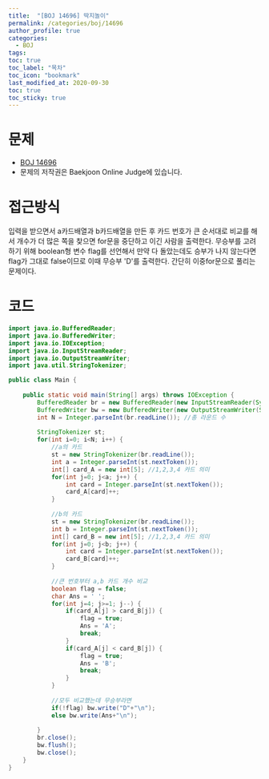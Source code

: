 ```yaml
---
title:  "[BOJ 14696] 딱지놀이"
permalink: /categories/boj/14696
author_profile: true
categories:
  - BOJ
tags:
toc: true
toc_label: "목차"
toc_icon: "bookmark"
last_modified_at: 2020-09-30
toc: true
toc_sticky: true
---
```

# 문제
* [BOJ 14696](https://www.acmicpc.net/problem/14696)
* 문제의 저작권은 Baekjoon Online Judge에 있습니다.  

# 접근방식 
입력을 받으면서 a카드배열과 b카드배열을 만든 후 카드 번호가 큰 순서대로 비교를 해서 개수가 더 많은 쪽을 찾으면 for문을 중단하고 이긴 사람을 출력한다. 무승부를 고려하기 위해 boolean형 변수 flag를 선언해서 만약 다 돌았는데도 승부가 나지 않는다면 flag가 그대로 false이므로 이때 무승부 'D'를 출력한다. 간단히 이중for문으로 풀리는 문제이다.  

# 코드
```java
import java.io.BufferedReader;
import java.io.BufferedWriter;
import java.io.IOException;
import java.io.InputStreamReader;
import java.io.OutputStreamWriter;
import java.util.StringTokenizer;

public class Main {
	
	public static void main(String[] args) throws IOException {
		BufferedReader br = new BufferedReader(new InputStreamReader(System.in));
		BufferedWriter bw = new BufferedWriter(new OutputStreamWriter(System.out));
		int N = Integer.parseInt(br.readLine()); //총 라운드 수
		
		StringTokenizer st;
		for(int i=0; i<N; i++) {
			//a의 카드
			st = new StringTokenizer(br.readLine());
			int a = Integer.parseInt(st.nextToken()); 
			int[] card_A = new int[5]; //1,2,3,4 카드 의미
			for(int j=0; j<a; j++) {
				int card = Integer.parseInt(st.nextToken());
				card_A[card]++;
			}
			
			//b의 카드
			st = new StringTokenizer(br.readLine());
			int b = Integer.parseInt(st.nextToken()); 
			int[] card_B = new int[5]; //1,2,3,4 카드 의미
			for(int j=0; j<b; j++) {
				int card = Integer.parseInt(st.nextToken());
				card_B[card]++;
			}
			
			//큰 번호부터 a,b 카드 개수 비교
			boolean flag = false;
			char Ans = ' ';
			for(int j=4; j>=1; j--) {
				if(card_A[j] > card_B[j]) {
					flag = true;
					Ans = 'A';
					break;
				}
				if(card_A[j] < card_B[j]) {
					flag = true;
					Ans = 'B';
					break;
				}
			}
			
			//모두 비교했는데 무승부라면
			if(!flag) bw.write("D"+"\n");
			else bw.write(Ans+"\n");
			
		}
		br.close();
		bw.flush();
		bw.close();
	}
}
```